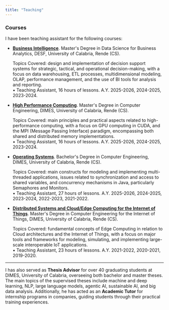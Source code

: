 ```yaml
---
title: "Teaching"
---
```

<h3 id="courses"><strong>Courses</strong></h3>
<p>I have been teaching assistant for the following courses:</p>
  <ul>
    <li><strong><a href="https://www.unical.it/storage/cds/18746/activities/119062/" target="_blank">Business Intelligence</a></strong>. Master's Degree in Data Science for Business Analytics, DESF, University of Calabria, Rende (CS).</li>
    <p>Topics Covered: design and implementation of decision support systems for strategic, tactical, and
operational decision-making, with a focus on data warehousing, ETL processes, multidimensional
modeling, OLAP, performance management, and the use of BI tools for analysis and reporting.
    <br>&#9642; Teaching Assistant, 16 hours of lessons. A.Y. 2025-2026, 2024-2025, 2023-2024.</p>
    <li><strong><a href="https://www.unical.it/storage/cds/29747/activities/140108/" target="_blank">High Performance Computing</a></strong>. Master's Degree in Computer Engineering, DIMES, University of Calabria, Rende (CS).</li>
    <p>Topics Covered: main principles and practical aspects related to high-performance computing, with a focus on GPU computing in CUDA, and the MPI (Message Passing Interface) paradigm, encompassing both shared and distributed memory implementations.
    <br>&#9642; Teaching Assistant, 16 hours of lessons. A.Y. 2025-2026, 2024-2025, 2023-2024.</p>
    <li><strong><a href="https://www.unical.it/storage/cds/7179/activities/100549/" target="_blank">Operating Systems</a></strong>. Bachelor's Degree in Computer Engineering, DIMES, University of Calabria, Rende (CS).</li>
    <p>Topics Covered: main constructs for modeling and implementing multi-threaded applications, issues related to synchronization and access to shared variables, and concurrency mechanisms in Java, particularly Semaphores and Monitors.
    <br>&#9642; Teaching Assistant, 27 hours of lessons. A.Y. 2025-2026, 2024-2025, 2023-2024, 2022-2023, 2021-2022.</p>
    <li><strong><a href="https://www.unical.it/storage/cds/7419/activities/83787/" target="_blank">Distributed Systems and Cloud/Edge Computing for the Internet of Things</a></strong>. Master's Degree in Computer Engineering for the Internet of Things, DIMES, University of Calabria, Rende (CS).</li>
    <p>Topics Covered: fundamental concepts of Edge Computing in relation to Cloud architectures and the Internet of Things, with a focus on major tools and frameworks for modeling, simulating, and implementing large-scale interoperable IoT applications.
    <br>&#9642; Teaching Assistant, 23 hours of lessons. A.Y. 2021-2022, 2020-2021, 2019-2020.</p>
  </ul>

----

  <p>I has also served as <strong>Thesis Advisor</strong> for over 40 graduating students at DIMES, University of Calabria, overseeing both bachelor and master theses. The main topics of the supervised theses include machine and deep learning, NLP, large language models, agentic AI, sustainable AI, and big data analysis. Additionally, he has acted as an <strong>Academic Tutor</strong> for internship programs in companies, guiding students through their practical training experiences.</p>
